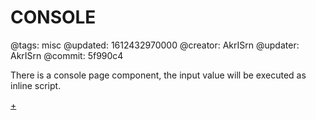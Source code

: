 # CONSOLE

@tags: misc
@updated: 1612432970000
@creator: AkrISrn
@updater: AkrISrn
@commit: 5f990c4

There is a console page component, the input value will be executed as inline script.

[+](/snippets/console.md)
